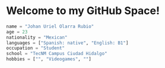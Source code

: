 <h1>Welcome to my GitHub Space!</h1>

```py 
name = "Johan Uriel Olarra Rubio"
age = 23
nationality = "Mexican"
languages = ["Spanish: native", "English: B1"]
occupation = "Student"
school = "TecNM Campus Ciudad Hidalgo"
hobbies = ["", "Videogames", ""]
```
<!---
JUOR999/JUOR999 is a ✨ special ✨ repository because its `README.md` (this file) appears on your GitHub profile.
You can click the Preview link to take a look at your changes.
--->
